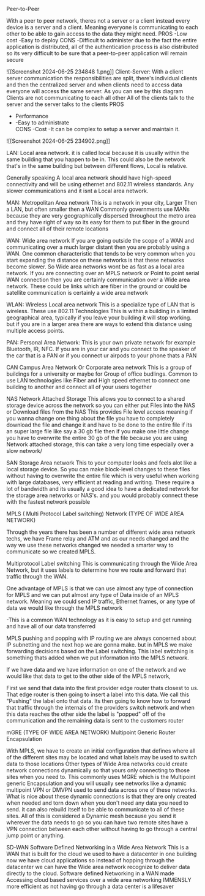 
Peer-to-Peer

With a peer to peer network, theres not a server or a client instead every device is a server and a client. Meaning everyone is communicating to each other to be able to gain access to the data they might need. 
PROS
-Low cost
-Easy to deploy 
CONS
-Difficult to administer due to the fact the entire application is distributed, all of the authentication process is also distributed so its very difficult to be sure that a peer-to-peer application will remain secure

![[Screenshot 2024-06-25 234848 1.png]]
Client-Server:
With a client server communication the responsibilities are split, there's individual clients and then the centralized server and when clients need to access data everyone will access the same server. As you can see by this diagram Clients are not communicating to each all other All of the clients talk to the server and the server talks to the clients
PROS
- Performance
- -Easy to administrate  
CONS
-Cost
-It can be complex to setup a server and maintain it. 

![[Screenshot 2024-06-25 234902.png]]





LAN:
Local area network.
it is called local because it is usually within the same building that you happen to be in. This could also be the network that's in the same building but between different flows, Local is relative.

Generally speaking A local area network should have high-speed connectivity and will be using ethernet and 802.11 wireless standards. Any slower communications and it isnt a Local area network. 




MAN:
Metropolitan Area network
This is a network in your city, Larger Then a LAN, but often smaller then a WAN
Commonly governments use MANs because they are very geographically dispersed throughout the metro area and they have right of way so its easy for them to put fiber in the ground and connect all of their remote locations



WAN:
Wide area network
If you are going outside the scope of a WAN and communicating over a much larger distant then you are probably using a WAN. One common characteristic that tends to be very common when you start expanding the distance on these networks is that these networks become slower. So Wide area networks wont be as fast as a local area network. 
If you are connecting over an MPLS network or Point to point serial WAN connection then you are certainly communication over a Wide area network. These could be links which are fiber in the ground or could be satellite communication is certainly a wide area network 


WLAN:
Wireless Local area network 
This is a specialize type of LAN that is wireless. 
These use 802.11 Technologies 
This is within a building in a limited geographical area, typically if you leave your building it will stop working. but if you are in a larger area there are ways to extend this distance using multiple access points.



PAN:
Personal Area Network:
This is your own private network for example Bluetooth, IR, NFC. 
If you are in your car and you connect to the speaker of the car that is a PAN or if you connect ur airpods to your phone thats a PAN




CAN
Campus Area Network Or Corporate area network
This is a group of buildings for a university or maybe for Group of office budlings. Common to use LAN technologies like Fiber and High speed ethernet to connect one building to another and connect all of your users together





NAS 
Network Attached Storage
This allows you to connect to a shared storage device across the network so you can either put Files into the NAS or Download files from the NAS
This provides File level access meaning if you wanna change one thing about the file you have to completely download the file and change it and have to be done to the entire file if its an super large file like say a 30 gb file then if you make one little change you have to overwrite the entire 30 gb of the file because you are using Network attached storage, this can take a very long time especially over a slow network/



SAN
Storage Area network
This to your computer looks and feels alot like a local storage device. So you can make block-level changes to these files without having to overwrite the entire file which is very useful when working with large databases, 
very efficient at reading and writing. 
These require a lot of bandwidth and its usually a good idea to have a dedicated network for the storage area networks or NAS's. and you would probably connect  these with the fastest network possible 




MPLS ( Multi Protocol Label switching)  Network (TYPE OF WIDE AREA NETWORK)

Through the years there has been a number of different wide area network techs, we have Frame relay and ATM and as our needs changed and the way we use these networks changed we needed a smarter way to communicate so we created MPLS.

Multiprotocol Label switching This is communicating through the Wide Area Network, but it uses labels to determine how we route and forward that traffic through the WAN. 

One advantage of MPLS is that we can use almost any type of connection for MPLS and we can put almost any type of Data inside of an MPLS network. Meaning we could send IP traffic, Ethernet frames, or any type of data we would like through the MPLS network 

-This is a common WAN technology as it is easy to setup and get running and have all of our data transferred 


MPLS pushing and popping 
with IP routing we are always concerned about IP subnetting and the next hop we are gonna make. but in MPLS we make forwarding decisions based on the Label switching. This label switching is something thats added when we put information into the MPLS network.

If we have data and we have information on one of the network and we would like that data to get to the other side of the MPLS network,

First we send that data into the first provider edge router thats closest to us. That edge router is then going to insert a label into this data. We call this "Pushing" the label onto that data. Its then going to know how to forward that traffic through the internals of the providers switch network and when this data reaches the other side the label is "popped" off of the communication and the remaining data is sent to the customers router 



mGRE  (TYPE OF WIDE AREA NETWORK)
Multipoint Generic Router Encapsulation 

With MPLS, we have to create an initial configuration that defines where all of the different sites may be located and what labels may be used to switch data to those locations Other types of Wide Area networks could create network connections dynamically so that yours only connecting to those sites when you need to. 
This commonly uses MGRE which is the Multipoint generic Encapsulation and you will usually see networks like a dynamic multipoint VPN or DMVPN used to send data across one of these networks. 
What is nice about these dynamic connections is that they are only created when needed and torn down when you don't need any data you need to send. it can also rebuild itself to be able to communicate to all of these sites. All of this is considered a Dynamic mesh because you send it wherever the data needs to go so you can have two remote sites have a VPN connection between each other without having to go through a central jump point or anything. 



SD-WAN
Software Defined Networking in a Wide Area Network 
This is a WAN that is built for the cloud 
we used to have a datacenter in one building now we have cloud applications so instead of hopping through the datacenter we can have the Wide area network recognize to deliver data directly to the cloud. Software defined Networking in a WAN made Accessing cloud based services over a wide area networking IMMENSLY more efficient as not having go through a data center is a lifesaver 